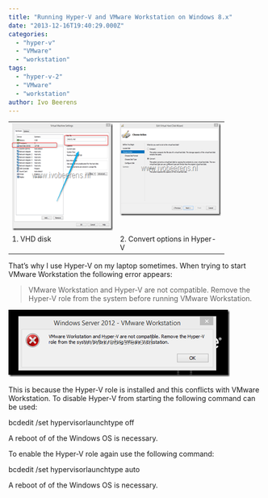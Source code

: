 ```yaml
---
title: "Running Hyper-V and VMware Workstation on Windows 8.x"
date: "2013-12-16T19:40:29.000Z"
categories: 
  - "hyper-v"
  - "VMware"
  - "workstation"
tags: 
  - "hyper-v-2"
  - "VMware"
  - "workstation"
author: Ivo Beerens
---
```


<table border="0" width="400" cellspacing="0" cellpadding="2"><tbody><tr><td valign="top" width="200"><a href="images/image2.png"><img style="background-image: none; padding-top: 0px; padding-left: 0px; display: inline; padding-right: 0px; border: 0px;" title="image" src="images/image_thumb2.png" alt="image" width="237" height="213" border="0"></a></td><td valign="top" width="200"><a href="https://www.ivobeerens.nl/wp-content/uploads/2013/12/image3.png"><img style="background-image: none; padding-top: 0px; padding-left: 0px; display: inline; padding-right: 0px; border: 0px;" title="image" src="images/image_thumb3.png" alt="image" width="244" height="184" border="0"></a></td></tr><tr><td valign="top" width="200">1. VHD disk</td><td valign="top" width="200">2. Convert options in Hyper-V</td></tr></tbody></table>

That’s why I use Hyper-V on my laptop sometimes. When trying to start VMware Workstation the following error appears:

> VMware Workstation and Hyper-V are not compatible. Remove the Hyper-V role from the system before running VMware Workstation.

[![image](images/image_thumb4.png "image")](images/image4.png)

This is because the Hyper-V role is installed and this conflicts with VMware Workstation. To disable Hyper-V from starting the following command can be used:

bcdedit /set hypervisorlaunchtype off

A reboot of of the Windows OS is necessary.

To enable the Hyper-V role again use the following command:

bcdedit /set hypervisorlaunchtype auto

A reboot of of the Windows OS is necessary.



